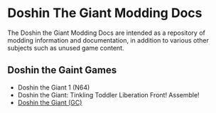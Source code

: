 # Doshin The Giant Modding Docs
The Doshin the Giant Modding Docs are intended as a repository of modding information and documentation, in addition to various other subjects such as unused game content.

## Doshin the Gaint Games
* Doshin the Giant 1 (N64)
* Doshin the Giant: Tinkling Toddler Liberation Front! Assemble!
* [Doshin the Giant (GC)](docs/Doshin_the_Giant_(GC).md)
